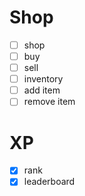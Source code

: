 # Shop
- [ ] shop
- [ ] buy
- [ ] sell
- [ ] inventory
- [ ] add item
- [ ] remove item

# XP
- [x] rank
- [x] leaderboard